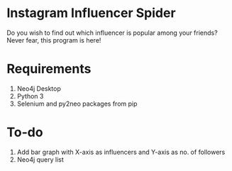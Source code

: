 # Instagram Influencer Spider
Do you wish to find out which influencer is popular among your friends? Never fear, this program is here!

# Requirements
1. Neo4j Desktop
2. Python 3
3. Selenium and py2neo packages from pip

# To-do
1. Add bar graph with X-axis as influencers and Y-axis as no. of followers
2. Neo4j query list
